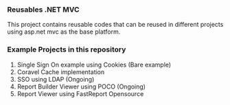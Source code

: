 ### Reusables .NET MVC

  
This project contains reusable codes that can be reused in different projects using asp.net mvc as the base platform.


### Example Projects in this repository 
1. Single Sign On example using Cookies (Bare example)
2. Coravel Cache implementation
3. SSO using LDAP (Ongoing)
4. Report Builder Viewer using POCO (Ongoing)
5. Report Viewer using FastReport Opensource
  

